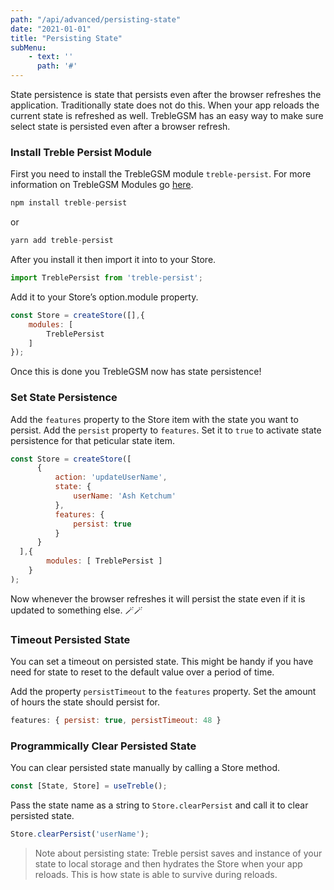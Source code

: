 ```yaml
---
path: "/api/advanced/persisting-state"
date: "2021-01-01"
title: "Persisting State"
subMenu: 
    - text: ''
      path: '#'
---
```


State persistence is state that persists even after the browser refreshes the application.  Traditionally state does not do this.  When your app reloads the current state is refreshed as well. TrebleGSM has an easy way to make sure select state is persisted even after a browser refresh.

### Install Treble Persist Module
First you need to install the TrebleGSM module `treble-persist`. For more information on TrebleGSM Modules go [here](http://localhost:8000/api/modules/what-are-modules).
```javascript
npm install treble-persist
```
or
```javascript
yarn add treble-persist
```

After you install it then import it into to your Store.
```javascript
import TreblePersist from 'treble-persist';
```

Add it to your Store’s option.module property.
```javascript
const Store = createStore([],{
    modules: [
        TreblePersist 
    ]
});
```

Once this is done you TrebleGSM now has state persistence!

### Set State Persistence
Add the `features` property to the Store item with the state you want to persist. Add the `persist` property to `features`. Set it to `true` to activate state persistence for that peticular state item. 
```javascript
const Store = createStore([
      {
          action: 'updateUserName',
          state: {
              userName: 'Ash Ketchum'
          },
          features: {
              persist: true
          }
      }
  ],{ 
        modules: [ TreblePersist ] 
    }
);
```
Now whenever the browser refreshes it will persist the state even if it is updated to something else. 🪄🪄

### Timeout Persisted State
You can set a timeout on persisted state. This might be handy if you have need for state to reset to the default value over a period of time. 


Add the property `persistTimeout` to the `features` property. Set the amount of hours the state should persist for.
```javascript
features: { persist: true, persistTimeout: 48 }
```

### Programmically Clear Persisted State
You can clear persisted state manually by calling a Store method.
```javascript
const [State, Store] = useTreble();
```  

Pass the state name as a string to `Store.clearPersist` and call it to clear persisted state. 
```javascript
Store.clearPersist('userName');
```


> Note about persisting state: Treble persist saves and instance of your state to local storage and then hydrates the Store when your app reloads. This is how state is able to survive during reloads.
